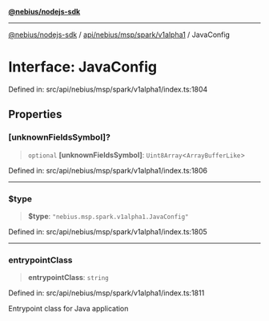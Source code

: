 [**@nebius/nodejs-sdk**](../../../../../../README.md)

***

[@nebius/nodejs-sdk](../../../../../../README.md) / [api/nebius/msp/spark/v1alpha1](../README.md) / JavaConfig

# Interface: JavaConfig

Defined in: src/api/nebius/msp/spark/v1alpha1/index.ts:1804

## Properties

### \[unknownFieldsSymbol\]?

> `optional` **\[unknownFieldsSymbol\]**: `Uint8Array`\<`ArrayBufferLike`\>

Defined in: src/api/nebius/msp/spark/v1alpha1/index.ts:1806

***

### $type

> **$type**: `"nebius.msp.spark.v1alpha1.JavaConfig"`

Defined in: src/api/nebius/msp/spark/v1alpha1/index.ts:1805

***

### entrypointClass

> **entrypointClass**: `string`

Defined in: src/api/nebius/msp/spark/v1alpha1/index.ts:1811

Entrypoint class for Java application
